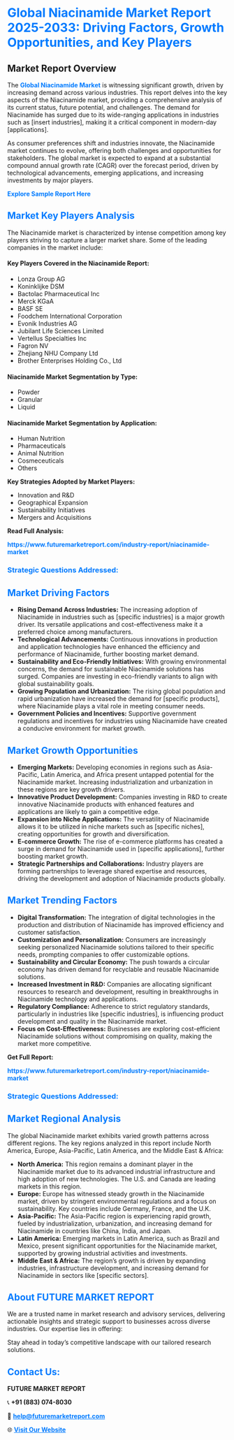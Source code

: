 <h1 style="color: #007BFF;">Global Niacinamide Market Report 2025-2033: Driving Factors, Growth Opportunities, and Key Players</h1>

<section id="overview">
<h2>Market Report Overview</h2>
<p>The <a href="https://www.futuremarketreport.com/industry-report/niacinamide-market" style="color: #007BFF; text-decoration: none;"><strong>Global Niacinamide Market</strong></a> is witnessing significant growth, driven by increasing demand across various industries. This report delves into the key aspects of the Niacinamide market, providing a comprehensive analysis of its current status, future potential, and challenges. The demand for Niacinamide has surged due to its wide-ranging applications in industries such as [insert industries], making it a critical component in modern-day [applications].</p>
<p>As consumer preferences shift and industries innovate, the Niacinamide market continues to evolve, offering both challenges and opportunities for stakeholders. The global market is expected to expand at a substantial compound annual growth rate (CAGR) over the forecast period, driven by technological advancements, emerging applications, and increasing investments by major players.</p>
</section>

<section id="overview">
<p><a href="https://www.futuremarketreport.com/request-sample/reportId=87843" style="color: #007BFF; text-decoration: none;"><strong>Explore Sample Report Here</strong></a></p>
</section>

<section id="key-players">
<h2 style="color: #007BFF;">Market Key Players Analysis</h2>
<p>The Niacinamide market is characterized by intense competition among key players striving to capture a larger market share. Some of the leading companies in the market include:</p>
<h4>Key Players Covered in the Niacinamide Report:</h4>
<ul><li>Lonza Group AG</li><li>Koninklijke DSM</li><li>Bactolac Pharmaceutical Inc</li><li>Merck KGaA</li><li>BASF SE</li><li>Foodchem International Corporation</li><li>Evonik Industries AG</li><li>Jubilant Life Sciences Limited</li><li>Vertellus Specialties Inc</li><li>Fagron NV</li><li>Zhejiang NHU Company Ltd</li><li>Brother Enterprises Holding Co., Ltd</li></ul>
<h4>Niacinamide Market Segmentation by Type:</h4>
<ul><li>Powder</li><li>Granular</li><li>Liquid</li></ul>

<h4>Niacinamide Market Segmentation by Application:</h4>
<ul><li>Human Nutrition</li><li>Pharmaceuticals</li><li>Animal Nutrition</li><li>Cosmeceuticals</li><li>Others</li></ul>
<p><strong>Key Strategies Adopted by Market Players:</strong></p>
<ul>
<li>Innovation and R&D</li>
<li>Geographical Expansion</li>
<li>Sustainability Initiatives</li>
<li>Mergers and Acquisitions</li>
</ul>
</section>

<section>
<p><strong>Read Full Analysis: </strong></p><a href="https://www.futuremarketreport.com/industry-report/niacinamide-market" style="color: #007BFF; text-decoration: none;"><strong>https://www.futuremarketreport.com/industry-report/niacinamide-market</strong></a>
<h3 style="color: #007BFF;">Strategic Questions Addressed:</h3>
</section>

<section id="driving-factors">
<h2 style="color: #007BFF;">Market Driving Factors</h2>
<ul>
<li><strong>Rising Demand Across Industries:</strong> The increasing adoption of Niacinamide in industries such as [specific industries] is a major growth driver. Its versatile applications and cost-effectiveness make it a preferred choice among manufacturers.</li>
<li><strong>Technological Advancements:</strong> Continuous innovations in production and application technologies have enhanced the efficiency and performance of Niacinamide, further boosting market demand.</li>
<li><strong>Sustainability and Eco-Friendly Initiatives:</strong> With growing environmental concerns, the demand for sustainable Niacinamide solutions has surged. Companies are investing in eco-friendly variants to align with global sustainability goals.</li>
<li><strong>Growing Population and Urbanization:</strong> The rising global population and rapid urbanization have increased the demand for [specific products], where Niacinamide plays a vital role in meeting consumer needs.</li>
<li><strong>Government Policies and Incentives:</strong> Supportive government regulations and incentives for industries using Niacinamide have created a conducive environment for market growth.</li>
</ul>
</section>

<section id="growth-opportunities">
<h2 style="color: #007BFF;">Market Growth Opportunities</h2>
<ul>
<li><strong>Emerging Markets:</strong> Developing economies in regions such as Asia-Pacific, Latin America, and Africa present untapped potential for the Niacinamide market. Increasing industrialization and urbanization in these regions are key growth drivers.</li>
<li><strong>Innovative Product Development:</strong> Companies investing in R&D to create innovative Niacinamide products with enhanced features and applications are likely to gain a competitive edge.</li>
<li><strong>Expansion into Niche Applications:</strong> The versatility of Niacinamide allows it to be utilized in niche markets such as [specific niches], creating opportunities for growth and diversification.</li>
<li><strong>E-commerce Growth:</strong> The rise of e-commerce platforms has created a surge in demand for Niacinamide used in [specific applications], further boosting market growth.</li>
<li><strong>Strategic Partnerships and Collaborations:</strong> Industry players are forming partnerships to leverage shared expertise and resources, driving the development and adoption of Niacinamide products globally.</li>
</ul>
</section>

<section id="trending-factors">
<h2 style="color: #007BFF;">Market Trending Factors</h2>
<ul>
<li><strong>Digital Transformation:</strong> The integration of digital technologies in the production and distribution of Niacinamide has improved efficiency and customer satisfaction.</li>
<li><strong>Customization and Personalization:</strong> Consumers are increasingly seeking personalized Niacinamide solutions tailored to their specific needs, prompting companies to offer customizable options.</li>
<li><strong>Sustainability and Circular Economy:</strong> The push towards a circular economy has driven demand for recyclable and reusable Niacinamide solutions.</li>
<li><strong>Increased Investment in R&D:</strong> Companies are allocating significant resources to research and development, resulting in breakthroughs in Niacinamide technology and applications.</li>
<li><strong>Regulatory Compliance:</strong> Adherence to strict regulatory standards, particularly in industries like [specific industries], is influencing product development and quality in the Niacinamide market.</li>
<li><strong>Focus on Cost-Effectiveness:</strong> Businesses are exploring cost-efficient Niacinamide solutions without compromising on quality, making the market more competitive.</li>
</ul>
</section>

<section>
<p><strong>Get Full Report: </strong></p><a href="https://www.futuremarketreport.com/industry-report/niacinamide-market" style="color: #007BFF; text-decoration: none;"><strong>https://www.futuremarketreport.com/industry-report/niacinamide-market</strong></a>
<h3 style="color: #007BFF;">Strategic Questions Addressed:</h3>
</section>


<section id="regional-analysis">
<h2 style="color: #007BFF;">Market Regional Analysis</h2>
<p>The global Niacinamide market exhibits varied growth patterns across different regions. The key regions analyzed in this report include North America, Europe, Asia-Pacific, Latin America, and the Middle East & Africa:</p>
<ul>
<li><strong>North America:</strong> This region remains a dominant player in the Niacinamide market due to its advanced industrial infrastructure and high adoption of new technologies. The U.S. and Canada are leading markets in this region.</li>
<li><strong>Europe:</strong> Europe has witnessed steady growth in the Niacinamide market, driven by stringent environmental regulations and a focus on sustainability. Key countries include Germany, France, and the U.K.</li>
<li><strong>Asia-Pacific:</strong> The Asia-Pacific region is experiencing rapid growth, fueled by industrialization, urbanization, and increasing demand for Niacinamide in countries like China, India, and Japan.</li>
<li><strong>Latin America:</strong> Emerging markets in Latin America, such as Brazil and Mexico, present significant opportunities for the Niacinamide market, supported by growing industrial activities and investments.</li>
<li><strong>Middle East & Africa:</strong> The region’s growth is driven by expanding industries, infrastructure development, and increasing demand for Niacinamide in sectors like [specific sectors].</li>
</ul>
</section>

<footer>
<h2 style="color: #007BFF;">About FUTURE MARKET REPORT</h2>
<p>We are a trusted name in market research and advisory services, delivering actionable insights and strategic support to businesses across diverse industries. Our expertise lies in offering:</p>

<p>Stay ahead in today’s competitive landscape with our tailored research solutions.</p>

<h2 style="color: #007BFF;">Contact Us:</h2>
<p><strong>FUTURE MARKET REPORT</strong></p>
<p>📞 <strong>+91 (883) 074-8030</strong></p>
<p>📧 <strong><a href="mailto:help@futuremarketreport.com" style="color: #007BFF;">help@futuremarketreport.com</a></strong></p>
<p>🌐 <strong><a href="https://www.futuremarketreport.com/" style="color: #007BFF;">Visit Our Website</a></strong></p>
</footer>